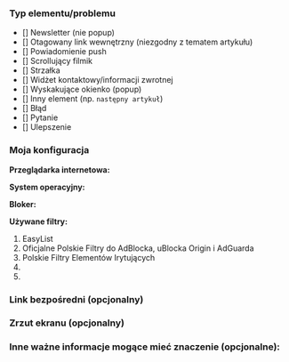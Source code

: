 <!--
Dziękujemy za zgłoszenie do Polskich Filtrów Elementów Irytujących!
-->

<!--
Co mamy schować, zablokować albo w czym jest problem, może pojawił się jakiś błąd?
Proszę wstawić x pomiędzy znakami [] obok typu/typów, którego/których to zgłoszenie dotyczy.
W przypadku pomyłki co do typu, proszę odznaczyć checkbox (przycisk wyboru) lub usunąć x i zamiast niego - wstawić spację.
-->

### Typ elementu/problemu
- [] Newsletter (nie popup)
- [] Otagowany link wewnętrzny (niezgodny z tematem artykułu)
- [] Powiadomienie push
- [] Scrollujący filmik
- [] Strzałka
- [] Widżet kontaktowy/informacji zwrotnej
- [] Wyskakujące okienko (popup)
- [] Inny element (np. `następny artykuł`)
- [] Błąd
- [] Pytanie
- [] Ulepszenie

### Moja konfiguracja
**Przeglądarka internetowa:**

**System operacyjny:**

**Bloker:**

**Używane filtry:**
1. EasyList
2. Oficjalne Polskie Filtry do AdBlocka, uBlocka Origin i AdGuarda
3. Polskie Filtry Elementów Irytujących
4.
5.

### Link bezpośredni (opcjonalny)
<!--
Wstaw tutaj link bezpośredni do strony, na której występuje element albo błąd.
-->

### Zrzut ekranu (opcjonalny)
<!--
Przeciągnij tutaj swój zrzut lub zamieść do niego link.
-->

### Inne ważne informacje mogące mieć znaczenie (opcjonalne):
<!--
Coś co nie da się opisać wizualnie, etapy odtworzenia problemu (co doprowadziło do błędu) albo twoja metoda rozwiązania problemu.
-->
